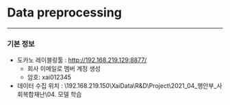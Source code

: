 # Data preprocessing

---

### 기본 정보
- 도카노 레이블링툴 : http://192.168.219.129:8877/
	- 회사 이메일로 멤버 계정 생성
	- 암호: xai012345
- 데이터 수집 위치 : \\192.168.219.150\XaiData\R&D\Project\2021_04_행안부_사회복합재난\04. 모델 학습
